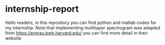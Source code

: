 # internship-report
Hello readers,
in this repository you can find python and matlab codes for my internship. Note that implementing multitaper spectrogram was adapted from https://prerau.bwh.harvard.edu/  you can find more detail in their website 
